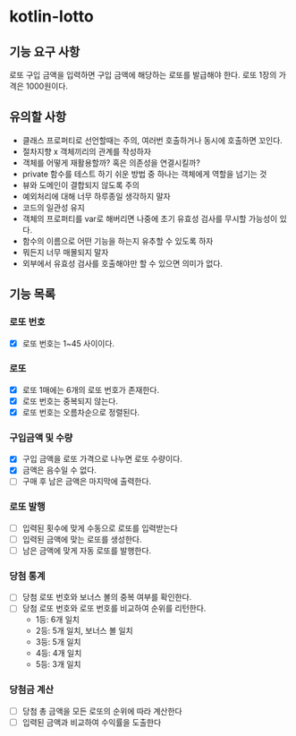 # kotlin-lotto

## 기능 요구 사항
로또 구입 금액을 입력하면 구입 금액에 해당하는 로또를 발급해야 한다.
로또 1장의 가격은 1000원이다.

## 유의할 사항

- 클래스 프로퍼티로 선언할때는 주의, 여러번 호출하거나 동시에 호출하면 꼬인다.
- 절차지향 x 객체끼리의 관계를 작성하자
- 객체를 어떻게 재활용할까? 혹은 의존성을 연결시킬까? 
- private 함수를 테스트 하기 쉬운 방법 중 하나는 객체에게 역할을 넘기는 것
- 뷰와 도메인이 결합되지 않도록 주의
- 예외처리에 대해 너무 하루종일 생각하지 말자
- 코드의 일관성 유지
- 객체의 프로퍼티를 var로 해버리면 나중에 초기 유효성 검사를 무시할 가능성이 있다.
- 함수의 이름으로 어떤 기능을 하는지 유추할 수 있도록 하자
- 뭐든지 너무 매몰되지 말자
- 외부에서 유효성 검사를 호출해야만 할 수 있으면 의미가 없다.
## 기능 목록
### 로또 번호
- [x] 로또 번호는 1~45 사이이다.
### 로또
- [x] 로또 1매에는 6개의 로또 번호가 존재한다.
- [x] 로또 번호는 중복되지 않는다.
- [x] 로또 번호는 오름차순으로 정렬된다.
### 구입금액 및 수량
- [x] 구입 금액을 로또 가격으로 나누면 로또 수량이다.
- [x] 금액은 음수일 수 없다.
- [ ] 구매 후 남은 금액은 마지막에 출력한다.
### 로또 발행
- [ ] 입력된 횟수에 맞게 수동으로 로또를 입력받는다
- [ ] 입력된 금액에 맞는 로또를 생성한다.
- [ ] 남은 금액에 맞게 자동 로또를 발행한다.
### 당첨 통계
- [ ] 당첨 로또 번호와 보너스 볼의 중복 여부를 확인한다.
- [ ] 당첨 로또 번호와 로또 번호를 비교하여 순위를 리턴한다.
  - 1등: 6개 일치
  - 2등: 5개 일치, 보너스 볼 일치
  - 3등: 5개 일치
  - 4등: 4개 일치
  - 5등: 3개 일치
### 당첨금 계산
- [ ] 당첨 총 금액을 모든 로또의 순위에 따라 계산한다
- [ ] 입력된 금액과 비교하여 수익률을 도출한다
